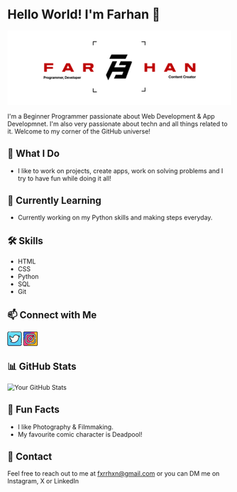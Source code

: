 # Hello World! I'm Farhan 👋

![Banner](images/banner.PNG)

I'm a Beginner Programmer passionate about Web Development & App Developmnet. I'm also very passionate about techn and all things related to it. Welcome to my corner of the GitHub universe!

## 🔭 What I Do

- I like to work on projects, create apps, work on solving problems and I try to have fun while doing it all!

## 🌱 Currently Learning

- Currently working on my Python skills and making steps everyday.

## 🛠️ Skills

- HTML
- CSS
- Python
- SQL
- Git

## 📫 Connect with Me

[![Twitter/X](images/twitter.png)](https://twitter.com/fxrrhxn?s=21&t=30HVwdRMrusb6galrDRGzw)
[![Instagram](images/instagram.png)](https://instagram.com/fxrrhxn.py)

## 📊 GitHub Stats

![Your GitHub Stats](https://github-readme-stats.vercel.app/api?username=fxrrhxn&show_icons=true&hide=contribs)

## 🎉 Fun Facts

- I like Photography & Filmmaking.
- My favourite comic character is Deadpool!

## 📧 Contact

Feel free to reach out to me at fxrrhxn@gmail.com or you can DM me on Instagram, X or LinkedIn

